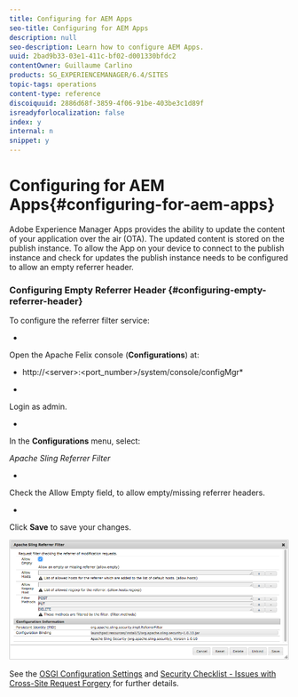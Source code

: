 ```yaml
---
title: Configuring for AEM Apps
seo-title: Configuring for AEM Apps
description: null
seo-description: Learn how to configure AEM Apps.
uuid: 2bad9b33-03e1-411c-bf02-d001330bfdc2
contentOwner: Guillaume Carlino
products: SG_EXPERIENCEMANAGER/6.4/SITES
topic-tags: operations
content-type: reference
discoiquuid: 2886d68f-3859-4f06-91be-403be3c1d89f
isreadyforlocalization: false
index: y
internal: n
snippet: y
---
```


# Configuring for AEM Apps{#configuring-for-aem-apps}

Adobe Experience Manager Apps provides the ability to update the content of your application over the air (OTA). The updated content is stored on the publish instance. To allow the App on your device to connect to the publish instance and check for updates the publish instance needs to be configured to allow an empty referrer header.

### Configuring Empty Referrer Header {#configuring-empty-referrer-header}

To configure the referrer filter service:

*

  Open the Apache Felix console (**Configurations**) at:  
* http://&lt;server&gt;:&lt;port_number&gt;/system/console/configMgr*

*

  Login as admin.

*

  In the **Configurations** menu, select:

  *Apache Sling Referrer Filter*

*

  Check the Allow Empty field, to allow empty/missing referrer headers.

*

  Click **Save** to save your changes.

![](assets/chlimage_1-66.png)

See the [OSGI Configuration Settings](../../deploying/using/osgi-configuration-settings.md) and [Security Checklist - Issues with Cross-Site Request Forgery](/content/docs/en/aem/6-3/administer/security/crx-security-checklist#Issues%20with%20Cross-Site%20Request%20Forgery) for further details. 
